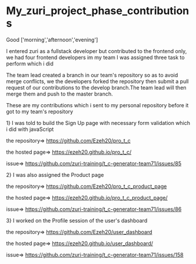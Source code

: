 # My_zuri_project_phase_contributions

Good ['morning','afternoon','evening']

I entered zuri as a fullstack developer but contributed to the frontend only, we had four frontend developers im my team
I was assigned three task to perform which i did

The team lead created a branch in our team's repository so as to avoid merge conflicts, we the developers forked the repository then submit a  pull request of our 
contributions to the develop branch.The team lead will then merge them and push to the master branch.


These are my contributions which i sent to my personal repository before it got to my team's repository

1}     I was told to build the Sign Up page with necessary form validation which i did with javaScript



   the repository=> https://github.com/Ezeh20/pro_t_c
   
   
   
   the hosted page=> https://ezeh20.github.io/pro_t_c/
   
   
   
   issue=> https://github.com/zuri-training/t_c-generator-team71/issues/85
   
   
   
2}      I was also assigned the Product page 


   the repository=> https://github.com/Ezeh20/pro_t_c_product_page
   
   
   
   the hosted page=> https://ezeh20.github.io/pro_t_c_product_page/
   
   
   
   
   issue=> https://github.com/zuri-training/t_c-generator-team71/issues/86
   
   
   
3}     I worked on the Profile session of the user's dashboard



   the repository=> https://github.com/Ezeh20/user_dashboard
   
   
   
   
   the hosted page=> https://ezeh20.github.io/user_dashboard/
   
   
   issue=> https://github.com/zuri-training/t_c-generator-team71/issues/158
   
